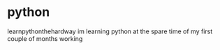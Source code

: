 # python
learnpythonthehardway
im learning python at the spare time of my first couple of months working
